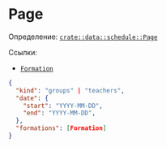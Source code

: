 # Page

Определение: [`crate::data::schedule::Page`](/src/data/schedule/mod.rs?blame=1#L174)

Ссылки:
- [`Formation`](/doc/ru/object/formation.md)

```json
{
  "kind": "groups" | "teachers",
  "date": {
    "start": "YYYY-MM-DD",
    "end": "YYYY-MM-DD",
  },
  "formations": [Formation]
}
```